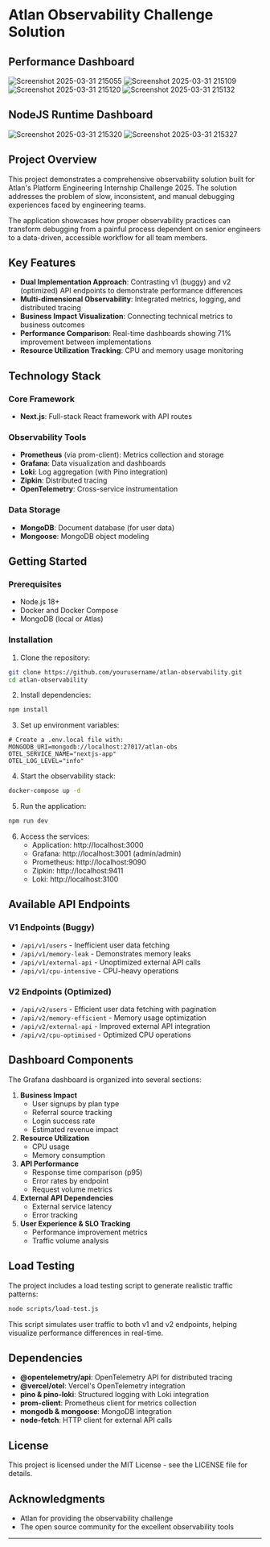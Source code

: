 # Atlan Observability Challenge Solution

## Performance Dashboard
![Screenshot 2025-03-31 215055](https://github.com/user-attachments/assets/8734c766-d713-4e2b-930c-60504cb16526)
![Screenshot 2025-03-31 215109](https://github.com/user-attachments/assets/ff193762-639e-4978-b26b-7d71d4fea2e7)
![Screenshot 2025-03-31 215120](https://github.com/user-attachments/assets/f4aa2e91-cd43-4274-a51a-37e262a22fd2)
![Screenshot 2025-03-31 215132](https://github.com/user-attachments/assets/35d6dd6e-27f5-40b9-a34f-13a9240eb0e4)

## NodeJS Runtime Dashboard
![Screenshot 2025-03-31 215320](https://github.com/user-attachments/assets/3878a40f-eb6d-48a8-bd36-674903b4ef34)
![Screenshot 2025-03-31 215327](https://github.com/user-attachments/assets/5605aa4a-0c23-40b9-9aad-40523fe2699c)



## Project Overview

This project demonstrates a comprehensive observability solution built for Atlan's Platform Engineering Internship Challenge 2025. The solution addresses the problem of slow, inconsistent, and manual debugging experiences faced by engineering teams.

The application showcases how proper observability practices can transform debugging from a painful process dependent on senior engineers to a data-driven, accessible workflow for all team members.

## Key Features

- **Dual Implementation Approach**: Contrasting v1 (buggy) and v2 (optimized) API endpoints to demonstrate performance differences
- **Multi-dimensional Observability**: Integrated metrics, logging, and distributed tracing
- **Business Impact Visualization**: Connecting technical metrics to business outcomes
- **Performance Comparison**: Real-time dashboards showing 71% improvement between implementations
- **Resource Utilization Tracking**: CPU and memory usage monitoring


## Technology Stack

### Core Framework

- **Next.js**: Full-stack React framework with API routes


### Observability Tools

- **Prometheus** (via prom-client): Metrics collection and storage
- **Grafana**: Data visualization and dashboards
- **Loki**: Log aggregation (with Pino integration)
- **Zipkin**: Distributed tracing
- **OpenTelemetry**: Cross-service instrumentation


### Data Storage

- **MongoDB**: Document database (for user data)
- **Mongoose**: MongoDB object modeling


## Getting Started

### Prerequisites

- Node.js 18+
- Docker and Docker Compose
- MongoDB (local or Atlas)


### Installation

1. Clone the repository:
```bash
git clone https://github.com/yourusername/atlan-observability.git
cd atlan-observability
```

2. Install dependencies:
```bash
npm install
```

3. Set up environment variables:
```
# Create a .env.local file with:
MONGODB_URI=mongodb://localhost:27017/atlan-obs
OTEL_SERVICE_NAME="nextjs-app"
OTEL_LOG_LEVEL="info"

```

4. Start the observability stack:
```bash
docker-compose up -d
```

5. Run the application:
```bash
npm run dev
```

6. Access the services:
    - Application: http://localhost:3000
    - Grafana: http://localhost:3001 (admin/admin)
    - Prometheus: http://localhost:9090
    - Zipkin: http://localhost:9411
    - Loki: http://localhost:3100


## Available API Endpoints

### V1 Endpoints (Buggy)

- `/api/v1/users` - Inefficient user data fetching
- `/api/v1/memory-leak` - Demonstrates memory leaks
- `/api/v1/external-api` - Unoptimized external API calls
- `/api/v1/cpu-intensive` - CPU-heavy operations


### V2 Endpoints (Optimized)

- `/api/v2/users` - Efficient user data fetching with pagination
- `/api/v2/memory-efficient` - Memory usage optimization
- `/api/v2/external-api` - Improved external API integration
- `/api/v2/cpu-optimised` - Optimized CPU operations


## Dashboard Components

The Grafana dashboard is organized into several sections:

1. **Business Impact**
    - User signups by plan type
    - Referral source tracking
    - Login success rate
    - Estimated revenue impact
2. **Resource Utilization**
    - CPU usage
    - Memory consumption
3. **API Performance**
    - Response time comparison (p95)
    - Error rates by endpoint
    - Request volume metrics
4. **External API Dependencies**
    - External service latency
    - Error tracking
5. **User Experience \& SLO Tracking**
    - Performance improvement metrics
    - Traffic volume analysis

## Load Testing

The project includes a load testing script to generate realistic traffic patterns:

```bash
node scripts/load-test.js
```

This script simulates user traffic to both v1 and v2 endpoints, helping visualize performance differences in real-time.

## Dependencies

- **@opentelemetry/api**: OpenTelemetry API for distributed tracing
- **@vercel/otel**: Vercel's OpenTelemetry integration
- **pino \& pino-loki**: Structured logging with Loki integration
- **prom-client**: Prometheus client for metrics collection
- **mongodb \& mongoose**: MongoDB integration
- **node-fetch**: HTTP client for external API calls


## License

This project is licensed under the MIT License - see the LICENSE file for details.

## Acknowledgments

- Atlan for providing the observability challenge
- The open source community for the excellent observability tools

---
